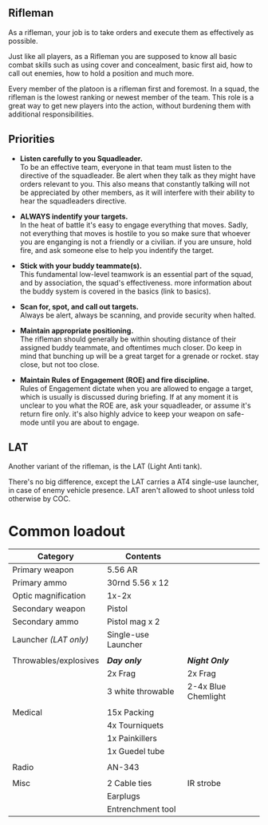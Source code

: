 ## Rifleman

As a rifleman, your job is to take orders and execute them as effectively as possible. 

Just like all players, as a Rifleman you are supposed to know all basic combat skills such as using cover and concealment, basic first aid, how to call out enemies, how to hold a position and much more.

Every member of the platoon is a rifleman first and foremost. In a squad, the rifleman is the lowest ranking or newest member of the team. This role is a great way to get new players into the action, without burdening them with additional responsibilities.

## Priorities

- **Listen carefully to you Squadleader.**</br>
To be an effective team, everyone in that team must listen to the directive of the squadleader. Be alert when they talk as they might have orders relevant to you. This also means that constantly talking will not be appreciated by other members, as it will interfere with their ability to hear the squadleaders directive.

- **ALWAYS indentify your targets.**</br>
In the heat of battle it's easy to engage everything that moves. Sadly, not everything that moves is hostile to you so make sure that whoever you are enganging is not a friendly or a civilian. if you are unsure, hold fire, and ask someone else to help you indentify the target.

- **Stick with your buddy teammate(s).**</br>
This fundamental low-level teamwork is an essential part of the squad, and by association, the squad's effectiveness. more information about the buddy system is covered in the basics (link to basics).
 
- **Scan for, spot, and call out targets.**</br>
Always be alert, always be scanning, and provide security when halted. 
 
- **Maintain appropriate positioning.**</br> 
The rifleman should generally be within shouting distance of their assigned buddy teammate, and oftentimes much closer. Do keep in mind that bunching up will be a great target for a grenade or rocket. stay close, but not too close.

- **Maintain Rules of Engagement (ROE) and fire discipline.**</br>
Rules of Engagement dictate when you are allowed to engage a target, which is usually is discussed during briefing. If at any moment it is unclear to you what the ROE are, ask your squadleader, or assume it's return fire only. it's also highly advice to keep your weapon on safe-mode until you are about to engage.

## LAT 
Another variant of the rifleman, is the LAT (Light Anti tank).

There's no big difference, except the LAT carries a AT4 single-use launcher, in case of enemy vehicle presence.
LAT aren't allowed to shoot unless told otherwise by COC.


# Common loadout

|Category             | Contents             |                     |
|---------------------|----------------------|---------------------|
| Primary weapon      | 5.56 AR              |                     |
| Primary ammo        | 30rnd 5.56 x 12      |                     |
| Optic magnification | 1x-2x                |                     |
| Secondary weapon    | Pistol               |                     |
| Secondary ammo      | Pistol mag x 2       |                     |
| Launcher *(LAT only)*| Single-use Launcher  |                     |
|                     |                      |                     |
|Throwables/explosives| ***Day only***       | ***Night Only***    |
|                     | 2x Frag              | 2x Frag             |
|                     | 3 white throwable    | 2-4x Blue Chemlight |
|                     |                      |                     |
| Medical             | 15x Packing          |                     |
|                     | 4x Tourniquets       |                     |
|                     | 1x Painkillers       |                     |
|                     | 1x Guedel tube       |                     |
|                     |                      |                     |
| Radio               | AN-343               |                     |
|                     |                      |                     |
| Misc                | 2 Cable ties         | IR strobe           |
|                     | Earplugs             |                     |
|                     | Entrenchment tool    |                     |
